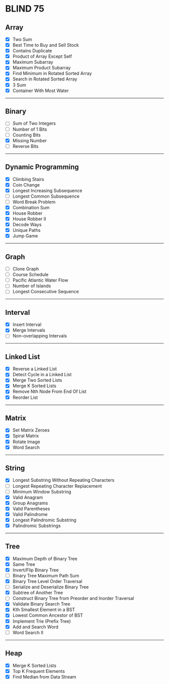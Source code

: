# BLIND 75

## Array
- [x] Two Sum
- [x] Best Time to Buy and Sell Stock
- [x] Contains Duplicate
- [x] Product of Array Except Self
- [x] Maximum Subarray
- [x] Maximum Product Subarray
- [x] Find Minimum in Rotated Sorted Array
- [x] Search in Rotated Sorted Array
- [x] 3 Sum
- [x] Container With Most Water
___
## Binary
- [ ] Sum of Two Integers
- [ ] Number of 1 Bits
- [ ] Counting Bits
- [x] Missing Number
- [ ] Reverse Bits
___
## Dynamic Programming
- [x] Climbing Stairs
- [x] Coin Change
- [x] Longest Increasing Subsequence
- [ ] Longest Common Subsequence
- [ ] Word Break Problem
- [x] Combination Sum
- [x] House Robber
- [x] House Robber II
- [x] Decode Ways
- [x] Unique Paths
- [x] Jump Game
___
## Graph
- [ ] Clone Graph
- [ ] Course Schedule
- [ ] Pacific Atlantic Water Flow
- [ ] Number of Islands
- [ ] Longest Consecutive Sequence
___
## Interval
- [x] Insert Interval
- [x] Merge Intervals
- [ ] Non-overlapping Intervals
___
## Linked List
- [x] Reverse a Linked List
- [x] Detect Cycle in a Linked List
- [x] Merge Two Sorted Lists
- [x] Merge K Sorted Lists
- [x] Remove Nth Node From End Of List
- [x] Reorder List
___
## Matrix
- [x] Set Matrix Zeroes
- [x] Spiral Matrix
- [x] Rotate Image
- [x] Word Search
___
## String
- [x] Longest Substring Without Repeating Characters
- [ ] Longest Repeating Character Replacement
- [ ] Minimum Window Substring
- [x] Valid Anagram
- [x] Group Anagrams
- [x] Valid Parentheses
- [x] Valid Palindrome
- [x] Longest Palindromic Substring
- [x] Palindromic Substrings
___
## Tree
- [x] Maximum Depth of Binary Tree
- [x] Same Tree
- [x] Invert/Flip Binary Tree
- [ ] Binary Tree Maximum Path Sum
- [x] Binary Tree Level Order Traversal
- [ ] Serialize and Deserialize Binary Tree
- [x] Subtree of Another Tree
- [ ] Construct Binary Tree from Preorder and Inorder Traversal
- [x] Validate Binary Search Tree
- [x] Kth Smallest Element in a BST
- [x] Lowest Common Ancestor of BST
- [x] Implement Trie (Prefix Tree)
- [x] Add and Search Word
- [ ] Word Search II
___
## Heap
- [x] Merge K Sorted Lists
- [x] Top K Frequent Elements
- [x] Find Median from Data Stream

